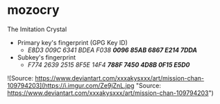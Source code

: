 # mozocry
The Imitation Crystal

- Primary key's fingerprint (GPG Key ID)
  - _E8D3 009C 6341 BDEA F038 **0096 85AB 6867 E214 7DDA**_
- Subkey's fingerprint
  - _F774 2639 2515 8F5E 14F4 **788F 7450 4D8B 0F15 E5D0**_

![Source: https://www.deviantart.com/xxxakysxxx/art/mission-chan-109794203](https://i.imgur.com/Ze9jZnL.jpg "Source: https://www.deviantart.com/xxxakysxxx/art/mission-chan-109794203")
